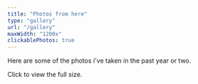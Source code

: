 ```yaml
---
title: "Photos from here"
type: "gallery"
url: "/gallery"
maxWidth: "1200x"
clickablePhotos: true
---
```


Here are some of the photos i've taken in the past year or two.

Click to view the full size.